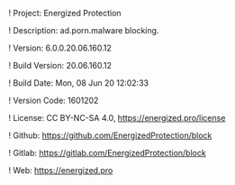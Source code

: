 ! Project: Energized Protection

! Description: ad.porn.malware blocking.

! Version: 6.0.0.20.06.160.12

! Build Version: 20.06.160.12

! Build Date: Mon, 08 Jun 20 12:02:33

! Version Code: 1601202

! License: CC BY-NC-SA 4.0, https://energized.pro/license

! Github: https://github.com/EnergizedProtection/block

! Gitlab: https://gitlab.com/EnergizedProtection/block


! Web: https://energized.pro

